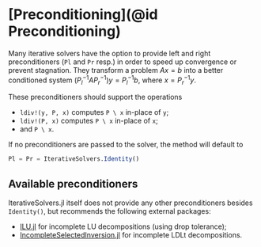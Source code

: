 # [Preconditioning](@id Preconditioning)

Many iterative solvers have the option to provide left and right preconditioners (`Pl` and `Pr` resp.) in order to speed up convergence or prevent stagnation. They transform a problem $Ax = b$ into a better conditioned system $(P_l^{-1}AP_r^{-1})y = P_l^{-1}b$, where $x = P_r^{-1}y$.

These preconditioners should support the operations

- `ldiv!(y, P, x)` computes `P \ x` in-place of `y`;
- `ldiv!(P, x)` computes `P \ x` in-place of `x`;
- and `P \ x`.

If no preconditioners are passed to the solver, the method will default to

```julia
Pl = Pr = IterativeSolvers.Identity()
```

## Available preconditioners
IterativeSolvers.jl itself does not provide any other preconditioners besides `Identity()`, but recommends the following external packages:

- [ILU.jl](https://github.com/haampie/ILU.jl) for incomplete LU decompositions (using drop tolerance);
- [IncompleteSelectedInversion.jl](https://github.com/ettersi/IncompleteSelectedInversion.jl) for incomplete LDLt decompositions.
